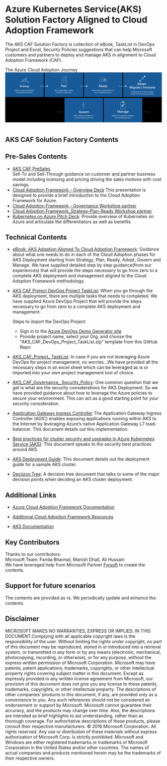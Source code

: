 # Azure Kubernetes Service(AKS) Solution Factory Aligned to Cloud Adoption Framework # 
The AKS CAF Solution Factory is collection of eBook, TaskList in DevOps Project and Excel, Security Policies suggestions that can help Microsoft customers and partners to deploy and manage AKS in alignment to Cloud Adoption Framework (CAF).  

The Azure Cloud Adoption Journey
 ![CAF](https://github.com/faridabharmal/WVD_CAF_SolutionFactory/blob/master/TechnicalEnablement/CAF.png)

## AKS CAF Solution Factory Contents

## Pre-Sales Contents    
 * [AKS CAF PreSales](https://github.com/faridabharmal/AKS_CAF_SolutionFactory/blob/master/TechnicalEnablement)   
 Sell-To and Sell-Through guidance on customer and partner business model including licensing and pricing driving the sales motions with cost savings.
 * [Cloud Adoption Framework - Overview Deck](https://github.com/faridabharmal/AKS_CAF_SolutionFactory/blob/master/SalesEnablement/Cloud%20Adoption%20Framework%20-%20Overview_partner.pptx)
 This presentation is designed to provide a brief introduction to the Cloud Adoption Framework for Azure.
 * [Cloud Adoption Framework - Governance Workshop partner](https://github.com/faridabharmal/AKS_CAF_SolutionFactory/blob/master/SalesEnablement/Cloud%20Adoption%20Framework%20-%20Governance%20Workshop_partner.pptx)
 * [Cloud Adoption Framework_Strategy-Plan-Ready Workshop partner](https://github.com/faridabharmal/AKS_CAF_SolutionFactory/blob/master/SalesEnablement/Cloud%20Adoption%20Framework_Strategy-Plan-Ready%20Workshop_partner.pptx)
* [Kubernetes on Azure Pitch Deck](): Provide overview of Kubernetes on Azure and articulate the differentiators as well as benefits

## Technical Contents
*  [eBook: AKS Adoption Aligned To Cloud Adoption Framework](https://github.com/faridabharmal/AKS_CAF_SolutionFactory/tree/master/TechnicalEnablement):
Guidance about what one needs to do in each of the Cloud Adoption phases for AKS Deployment starting from Strategy, Plan, Ready, Adopt, Govern and Manage. We have supplied detailed step by step guidance(from our experiences) that will provide the steps necessary to go from zero to a complete AKS deployment and management aligned to the Cloud Adoption Framework methodology.  

*  [AKS CAF Project DevOps Project TaskList](https://github.com/faridabharmal/AKS_CAF_SolutionFactory/tree/master/TechnicalEnablement):
When you go through the AKS deployment, there are multiple tasks that needs to completed. We have supplied Azure DevOps Project that will provide the steps necessary to go from zero to a complete AKS deployment and management. 

    Steps to import the DevOps Project:  
    * Sign in to the [Azure DevOps Demo Generator site](https://azuredevopsdemogenerator.azurewebsites.net/)  
    * Provide project name, select your Org, and choose the "AKS_CAF_DevOps_Project_TaskList.zip" template from this GitHub Repo 

*  [AKS_CAF_Project_ TaskList](https://github.com/faridabharmal/AKS_CAF_SolutionFactory/tree/master/TechnicalEnablement):
In case if you are not leveraging Azure DevOps for project management, no worries...We have provided all the necessary steps in an excel sheet which can be leveraged as is or imported into your own project management tool of choice.  

 *  [AKS_CAF_Governance_ Security_Policy](https://github.com/faridabharmal/AKS_CAF_SolutionFactory/tree/master/TechnicalEnablement):
 One common question that we get is what are the security considerations for AKS Deployment. So we have provided guidance about how to leverage the Azure policies to secure your environment. This can act as a good starting point for your security consideration. 

* [Application Gateway Ingress Controller](https://github.com/faridabharmal/AKS_CAF_SolutionFactory/blob/master/TechnicalEnablement/CAF-Application%20Gateway%20Ingress%20Controller.docx)
The Application Gateway Ingress Controller (AGIC) enables exposing applications running within AKS to the Internet by leveraging Azure’s native Application Gateway L7 load-balancer. This document details out this implementation.
* [Best practices for cluster security and upgrades in Azure Kubernetes Service (AKS)](https://github.com/faridabharmal/AKS_CAF_SolutionFactory/blob/master/TechnicalEnablement/AKS_Best%20practices.docx):
This document speaks to the security best practices around AKS.
* [AKS Deployment Guide](https://github.com/faridabharmal/AKS_CAF_SolutionFactory/blob/master/TechnicalEnablement/AKS_Prerequisites.docx): This document details out the deployment guide for a sample AKS cluster.
* [Decision Tree](https://github.com/faridabharmal/AKS_CAF_SolutionFactory/blob/master/TechnicalEnablement/AKS_Decision%20Tree.docx): A decision tree document that talks to some of the major decision points when deciding an AKS cluster deployment.

## Additional Links

 * [Azure Cloud Adoption Framework Documentation](https://azure.microsoft.com/en-us/cloud-adoption-framework)

 * [Additional Cloud Adoption Framework Resources](https://www.microsoft.com/azure/partners/b/enable/cloud-adoption-framework)

* [AKS Documentation](https://docs.microsoft.com/en-us/azure/aks/) 


## Key Contributors
Thanks to our contributors:  
Microsoft Team: Farida Bharmal, Manish Dhall, Ali Hussain   
We have leveraged help from Microsoft Partner [Fyrsoft](https://www.fyrsoft.com/) to create the contents.

## Support for future scenarios
The contents are provided as-is. We periodically update and enhance the contents. 


## Disclaimer  
MICROSOFT MAKES NO WARRANTIES, EXPRESS OR IMPLIED, IN THIS DOCUMENT.Complying with all applicable copyright laws is the responsibility of the user. Without limiting the rights under copyright, no part of this document may be reproduced, stored in or introduced into a retrieval system, or transmitted in any form or by any means (electronic, mechanical, photocopying, recording, or otherwise), or for any purpose, without the express written permission of Microsoft Corporation. Microsoft may have patents, patent applications, trademarks, copyrights, or other intellectual property rights covering subject matter in this document. Except as expressly provided in any written license agreement from Microsoft, our provision of this document does not give you any license to these patents, trademarks, copyrights, or other intellectual property. The descriptions of other companies’ products in this document, if any, are provided only as a convenience to you. Any such references should not be considered an endorsement or support by Microsoft. Microsoft cannot guarantee their accuracy, and the products may change over time. Also, the descriptions are intended as brief highlights to aid understanding, rather than as thorough coverage. For authoritative descriptions of these products, please consult their respective manufacturers. © 2016 Microsoft Corporation. All rights reserved. Any use or distribution of these materials without express authorization of Microsoft Corp. is strictly prohibited. Microsoft and Windows are either registered trademarks or trademarks of Microsoft Corporation in the United States and/or other countries. The names of actual companies and products mentioned herein may be the trademarks of their respective owners.

